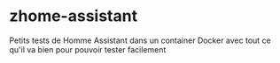 # zhome-assistant
Petits tests de Homme Assistant dans un container Docker avec tout ce qu'il va bien pour pouvoir tester facilement
